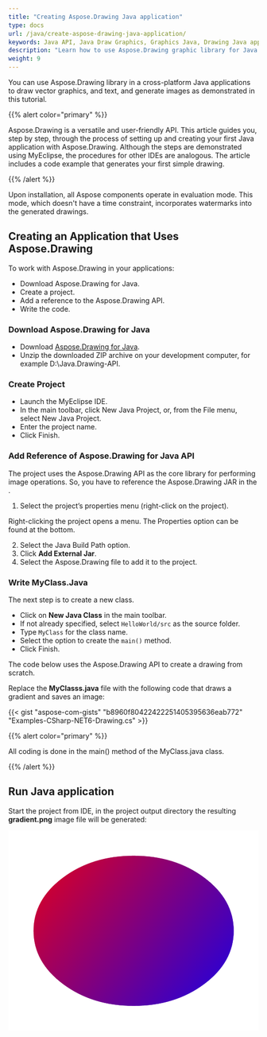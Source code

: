 ```yaml
---
title: "Creating Aspose.Drawing Java application"
type: docs
url: /java/create-aspose-drawing-java-application/
keywords: Java API, Java Draw Graphics, Graphics Java, Drawing Java application
description: "Learn how to use Aspose.Drawing graphic library for Java application."
weight: 9
---
```


You can use Aspose.Drawing library in a cross-platform Java applications to draw vector graphics, and text, and generate images as demonstrated in this tutorial.

{{% alert color="primary" %}}

Aspose.Drawing is a versatile and user-friendly API. This article guides you, step by step, through the process of setting up and creating your first Java application with Aspose.Drawing. Although the steps are demonstrated using MyEclipse, the procedures for other IDEs are analogous. The article includes a code example that generates your first simple drawing.

{{% /alert %}}

Upon installation, all Aspose components operate in evaluation mode. This mode, which doesn't have a time constraint, incorporates watermarks into the generated drawings.

## Creating an Application that Uses Aspose.Drawing

To work with Aspose.Drawing in your applications:

- Download Aspose.Drawing for Java.
- Create a project.
- Add a reference to the Aspose.Drawing API.
- Write the code.

### Download Aspose.Drawing for Java

- Download <a href="https://downloads.aspose.com/drawing/java">Aspose.Drawing for Java</a>.
- Unzip the downloaded ZIP archive on your development computer, for example D:\Java.Drawing-API.

### Create Project

- Launch the MyEclipse IDE.
- In the main toolbar, click New Java Project, or, from the File menu, select New Java Project.
- Enter the project name.
- Click Finish.

### Add Reference of Aspose.Drawing for Java API

The project uses the Aspose.Drawing API as the core library for performing image operations. So, you have to reference the Aspose.Drawing JAR in the  .

1. Select the project’s properties menu (right-click on the project).

Right-clicking the project opens a menu. The Properties option can be found at the bottom.

2. Select the Java Build Path option.
3. Click **Add External Jar**.
4. Select the Aspose.Drawing file to add it to the project.

### Write MyClass.Java

The next step is to create a new class.

- Click on **New Java Class** in the main toolbar.
- If not already specified, select `HelloWorld/src` as the source folder.
- Type `MyClass` for the class name.
- Select the option to create the `main()` method.
- Click Finish.

The code below uses the Aspose.Drawing API to create a drawing from scratch.

Replace the **MyClasss.java** file with the following code that draws a gradient and saves an image:

{{< gist "aspose-com-gists" "b8960f80422422251405395636eab772" "Examples-CSharp-NET6-Drawing.cs" >}}

{{% alert color="primary" %}}

All coding is done in the main() method of the MyClass.java class.

{{% /alert %}}

## Run Java application

Start the project from IDE, in the project output directory the resulting **gradient.png** image file will be generated:

![Linear gradient drawn in Java](linear-gradient-in-java.png)
